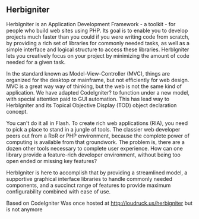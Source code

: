 Herbigniter
--
HerbIgniter is an Application Development Framework - a toolkit - for people who build web sites using PHP. Its goal is to enable you to develop projects much faster than you could if you were writing code from scratch, by providing a rich set of libraries for commonly needed tasks, as well as a simple interface and logical structure to access these libraries. HerbIgniter lets you creatively focus on your project by minimizing the amount of code needed for a given task.

In the standard known as Model-View-Controller (MVC), things are organized for the desktop or mainframe, but not efficiently for web design. MVC is a great way way of thinking, but the web is not the same kind of application. We have adapted CodeIgniter? to function under a new model, with special attention paid to GUI automation. This has lead way to HerbIgniter and its Topical Objective Display (TOD) object declaration concept.

You can't do it all in Flash. To create rich web applications (RIA), you need to pick a place to stand in a jungle of tools. The classier web developer peers out from a RoR or PHP environment, because the complete power of computing is available from that groundwork. The problem is, there are a dozen other tools necessary to complete user experience. How can one library provide a feature-rich developer environment, without being too open ended or missing key features?

HerbIgniter is here to accomplish that by providing a streamlined model, a supportive graphical interface libraries to handle commonly needed components, and a succinct range of features to provide maximum configurability combined with ease of use.

Based on CodeIgniter
Was once hosted at http://loudruck.us/herbigniter but is not anymore
